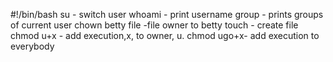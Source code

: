 #!/bin/bash
su - switch user
whoami - print username
group - prints groups of current user
chown betty file -file owner to betty
touch - create file
chmod u+x - add execution,x, to owner, u.
chmod ugo+x- add execution to everybody 
